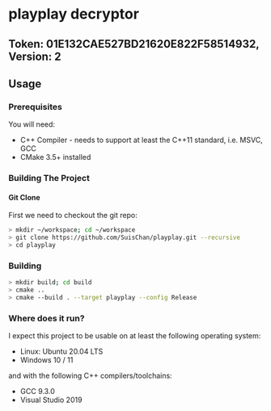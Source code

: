 # playplay decryptor

## Token: 01E132CAE527BD21620E822F58514932, Version: 2


## Usage

### Prerequisites

You will need:

 * C++ Compiler - needs to support at least the C++11 standard, i.e. MSVC, GCC
 * CMake 3.5+ installed

### Building The Project

#### Git Clone

First we need to checkout the git repo:

```bash
> mkdir ~/workspace; cd ~/workspace
> git clone https://github.com/SuisChan/playplay.git --recursive
> cd playplay
```

### Building

```bash
> mkdir build; cd build
> cmake ..
> cmake --build . --target playplay --config Release
```

### Where does it run?

I expect this project to be usable on at least the following operating system:
- Linux: Ubuntu 20.04 LTS
- Windows 10 / 11

and with the following C++ compilers/toolchains:
- GCC 9.3.0
- Visual Studio 2019